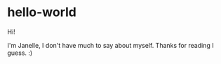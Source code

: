 # hello-world

Hi!

I'm Janelle, I don't have much to say about myself. Thanks for reading I guess. :)
